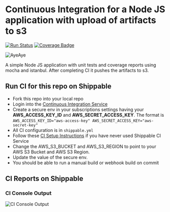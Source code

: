 # Continuous Integration for a Node JS application with upload of artifacts to s3

[![Run Status](https://api.shippable.com/projects/5900943a28b7f006008d355d/badge?branch=master)](https://app.shippable.com/github/himanshu0503/ci-push-to-s3) [![Coverage Badge](https://api.shippable.com/projects/5900943a28b7f006008d355d/coverageBadge?branch=master)](https://app.shippable.com/github/himanshu0503/ci-push-to-s3)

![AyeAye](https://github.com/devops-recipes/ci-push-to-s3/blob/master/public/resources/images/captain.png)

A simple Node JS application with unit tests and coverage reports using mocha
and istanbul. After completing CI it pushes the artifacts to s3.

## Run CI for this repo on Shippable
* Fork this repo into your local repo
* Login into the [Continuous Integration Service](https://app.shippable.com)
* Create a secure env in your subscriptions settings having your **AWS_ACCESS_KEY_ID** and **AWS_SECRET_ACCESS_KEY**. The format is `AWS_ACCESS_KEY_ID="aws-access-key" AWS_SECRET_ACCESS_KEY="aws-secret-key"`
* All CI configuration is in `shippable.yml`
* Follow these [CI Setup Instructions](http://docs.shippable.com/ci/runFirstBuild/) if you have never used Shippable CI Service
* Change the AWS_S3_BUCKET and AWS_S3_REGION to point to your AWS S3 Bucket and AWS S3 Region.
* Update the value of the secure env.
* You should be able to run a manual build or webhook build on commit

## CI Reports on Shippable

### CI Console Output
![CI Console Output](https://github.com/devops-recipes/ci-push-to-s3/blob/master/public/resources/images/console.png)
